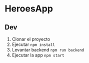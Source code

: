 # HeroesApp

## Dev

1. Clonar el proyecto
2. Ejecutar ``` npm install ``` 
3. Levantar backend ``` npm run backend ```
4. Ejecutar la app ``` npm start ```